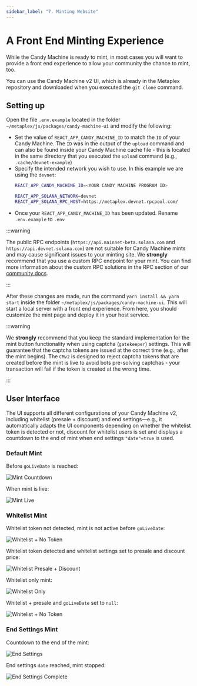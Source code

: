 ```yaml
---
sidebar_label: "7. Minting Website"
---
```

# A Front End Minting Experience

While the Candy Machine is ready to mint, in most cases you will want to provide a front end experience to allow your community the chance to mint, too.

You can use the Candy Machine v2 UI, which is already in the Metaplex repository and downloaded when you executed the `git clone` command.

## Setting up

Open the file `.env.example` located in the folder `~/metaplex/js/packages/candy-machine-ui` and modify the following:

- Set the value of `REACT_APP_CANDY_MACHINE_ID` to match the `ID` of your Candy Machine. The `ID` was in the output of the `upload` command and can also be found inside your Candy Machine cache file - this is located in the same directory that you executed the `upload` command (e.g., `.cache/devnet-example`)
- Specify the intended network you wish to use. In this example we are using the `devnet`:
    ```bash
    REACT_APP_CANDY_MACHINE_ID=<YOUR CANDY MACHINE PROGRAM ID>

    REACT_APP_SOLANA_NETWORK=devnet
    REACT_APP_SOLANA_RPC_HOST=https://metaplex.devnet.rpcpool.com/
    ```
- Once your `REACT_APP_CANDY_MACHINE_ID` has been updated. Rename `.env.example` to `.env`

:::warning

The public RPC endpoints (`https://api.mainnet-beta.solana.com` and `https://api.devnet.solana.com`) are not suitable for Candy Machine mints and may cause significant issues to your minting site. We **strongly** recommend that you use a custom RPC endpoint for your mint. You can find more information about the custom RPC solutions in the RPC section of our [community docs](/guides/community#rpc).

:::

After these changes are made, run the command `yarn install && yarn start` inside the folder `~/metaplex/js/packages/candy-machine-ui`. This will start a local server with a front end experience.  From here, you should customize the mint page and deploy it in your host service. 

:::warning

We **strongly** recommend that you keep the standard implementation for the mint button functionality when using captcha (`gatekeeper`) settings. This will guarantee that the captcha tokens are issued at the correct time (e.g., after the mint begins). The `CMv2` is designed to reject captcha tokens that are created before the mint is live to avoid bots pre-solving captchas - your transaction will fail if the token is created at the wrong time.

:::

## User Interface

The UI supports all different configurations of your Candy Machine v2, including whitelist (presale + discount) and end settings&mdash;e.g., it automatically adapts the UI components depending on whether the whitelist token is detected or not, discount for whitelist users is set and displays a countdown to the end of mint when end settings `"date"=true` is used.

### Default Mint

Before `goLiveDate` is reached:

![Mint Countdown](ui/Mint-1.png)

When mint is live:

![Mint Live](ui/Mint-2.png)

### Whitelist Mint

Whitelist token not detected, mint is not active before `goLiveDate`:

![Whitelist + No Token](ui/Whitelist-1.png)

Whitelist token detected and whitelist settings set to presale and discount price:

![Whitelist Presale + Discount](ui/Whitelist-2.png)

Whitelist only mint:

![Whitelist Only](ui/Whitelist-3.png)

Whitelist + presale and `goLiveDate` set to `null`:

![Whitelist + No Token](ui/Whitelist-4.png)

### End Settings Mint

Countdown to the end of the mint:

![End Settings](ui/EndSettings-1.png)

End settings `date` reached, mint stopped:

![End Settings Complete](ui/EndSettings-2.png)